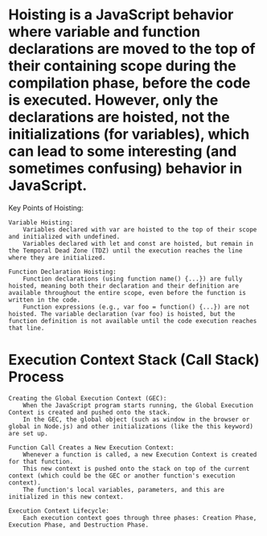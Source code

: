 # Hoisting is a JavaScript behavior where variable and function declarations are moved to the top of their containing scope during the compilation phase, before the code is executed. However, only the declarations are hoisted, not the initializations (for variables), which can lead to some interesting (and sometimes confusing) behavior in JavaScript.
Key Points of Hoisting:

    Variable Hoisting:
        Variables declared with var are hoisted to the top of their scope and initialized with undefined.
        Variables declared with let and const are hoisted, but remain in the Temporal Dead Zone (TDZ) until the execution reaches the line where they are initialized.

    Function Declaration Hoisting:
        Function declarations (using function name() {...}) are fully hoisted, meaning both their declaration and their definition are available throughout the entire scope, even before the function is written in the code.
        Function expressions (e.g., var foo = function() {...}) are not hoisted. The variable declaration (var foo) is hoisted, but the function definition is not available until the code execution reaches that line.


# Execution Context Stack (Call Stack) Process

    Creating the Global Execution Context (GEC):
        When the JavaScript program starts running, the Global Execution Context is created and pushed onto the stack.
        In the GEC, the global object (such as window in the browser or global in Node.js) and other initializations (like the this keyword) are set up.

    Function Call Creates a New Execution Context:
        Whenever a function is called, a new Execution Context is created for that function.
        This new context is pushed onto the stack on top of the current context (which could be the GEC or another function's execution context).
        The function's local variables, parameters, and this are initialized in this new context.

    Execution Context Lifecycle:
        Each execution context goes through three phases: Creation Phase, Execution Phase, and Destruction Phase.


